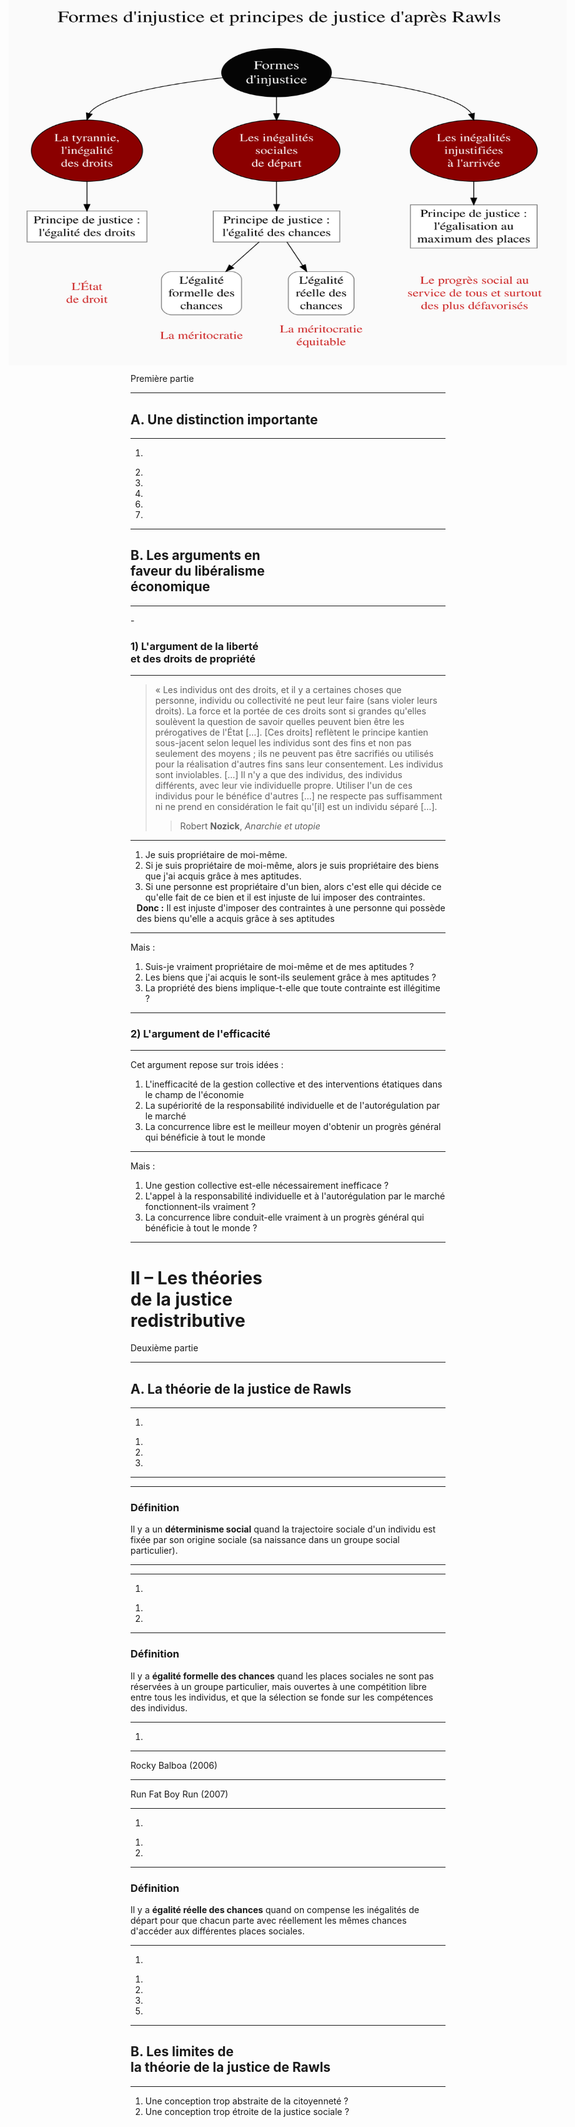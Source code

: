 ```yaml
---
marp: true
theme: teaching
paginate: true
size: 4:3
---
```


<!-- _class: titre -->

# Qu'est-ce<br>que la justice<br>sociale ? <!-- fit -->
Cédric Eyssette
https://eyssette.github.io/


---
<!-- _class: fppppp -->

1) Imaginons trois enfants et une flûte. Anne affirme que la flûte lui revient parce qu’elle est la seule qui sache en jouer ; Bob parce qu’il est pauvre au point de n’avoir aucun jouet ; Carla parce que c'est elle qui l'a fabriquée. C'est à vous de régler ce litige : que décidez-vous ?
2) Faut-il abolir l'héritage ?
3) Quelles sont les inégalités entre les hommes et les femmes, et que faut-il faire ?


---
<!-- _class: partie -->
# I – Le libéralisme économique
Première partie


---
<!-- _class: souspartie -->
## A. Une distinction importante


---
<!-- _class: i1t0  -->
<style scoped>
img {position:absolute!important; top:55px; left:40px; width:92.2%!important; display:block;  margin: 40px 0px; }
</style>

1. ![](https://raw.githubusercontent.com/eyssette/graphviz-examples/master/diagram/libéralisme-trois-formes-part0.dot.svg)
2) ![](https://raw.githubusercontent.com/eyssette/graphviz-examples/master/diagram/libéralisme-trois-formes-part1.dot.svg)
3) ![](https://raw.githubusercontent.com/eyssette/graphviz-examples/master/diagram/libéralisme-trois-formes-part2.dot.svg)
4) ![](https://raw.githubusercontent.com/eyssette/graphviz-examples/master/diagram/libéralisme-trois-formes-part3.dot.svg)
5) ![](https://raw.githubusercontent.com/eyssette/graphviz-examples/master/diagram/libéralisme-trois-formes-part4.dot.svg)
6) ![](https://raw.githubusercontent.com/eyssette/graphviz-examples/master/diagram/libéralisme-trois-formes-part5.dot.svg)
7) ![](https://raw.githubusercontent.com/eyssette/graphviz-examples/master/diagram/libéralisme-trois-formes.dot.svg)


---
<!-- _class: souspartie -->
## B. Les arguments en<br> faveur du libéralisme<br> économique <!-- fit -->

---
<!-- _class: etape -->-

### 1) L'argument de la liberté <br>et des droits de propriété


---
<!-- _class: citationC fmmmm -->

![bg left:25%](https://manwithoutqualities.files.wordpress.com/2018/02/wk_57696_38511_large.jpg?w=736)

>« Les individus ont des droits, et il y a certaines choses que personne, individu ou collectivité ne peut leur faire (sans violer leurs droits). La force et la portée de ces droits sont si grandes qu'elles soulèvent la question de savoir quelles peuvent bien être les prérogatives de l'État […].
[Ces droits] reflètent le principe kantien sous-jacent selon lequel les individus sont des fins et non pas seulement des moyens ; ils ne peuvent pas être sacrifiés ou utilisés pour la réalisation d'autres fins sans leur consentement. Les individus sont inviolables. […] Il n'y a que des individus, des individus différents, avec leur vie individuelle propre. Utiliser l'un de ces individus pour le bénéfice d'autres […] ne respecte pas suffisamment ni ne prend en considération le fait qu'[il] est un individu séparé […].
>>Robert **Nozick**, _Anarchie et utopie_

<!-- On ne peut pas traiter une personne comme un instrument, une simple ressource

Les partisans du libéralisme économique cherchent souvent à le justifier par des raisons morales fondées sur l'idéal d'un individu souverain, responsable et maître de ses choix. L'intervention de l'État serait une forme de paternalisme portant atteinte à l'autonomie des individus, à leur sens de l'initiative, à leur capacité de décider et de s'organiser par eux-mêmes.
 -->

---
<!-- _class: fpppp  -->
<style scoped>
ol li:nth-of-type(4){list-style-type:none; margin-left:-1em}
</style>
1) Je suis propriétaire de moi-même.
2) Si je suis propriétaire de moi-même, alors je suis propriétaire des biens que j'ai acquis grâce à mes aptitudes.
3) Si une personne est propriétaire d'un bien, alors c'est elle qui décide ce qu'elle fait de ce bien et il est injuste de lui imposer des contraintes.
4) **Donc :** Il est injuste d'imposer des contraintes à une personne qui possède des biens qu'elle a acquis grâce à ses aptitudes


---
<!-- _class:  -->
Mais : 
1) Suis-je vraiment propriétaire de moi-même et de mes aptitudes ?
2) Les biens que j'ai acquis le sont-ils seulement grâce à mes aptitudes ?
3) La propriété des biens implique-t-elle que toute contrainte est illégitime ?

<!-- Suis-je vraiment propriétaire de moi-même et de mes aptitudes ?
Les biens que j'ai acquis le sont-ils seulement grâce à mes aptitudes ?
=> part sociale de l'individu  -->


---
<!-- _class: etape -->
### 2) L'argument de l'efficacité

---
<!-- _class: fpppppp -->
Cet argument repose sur trois idées :

1) L'inefficacité de la gestion collective et des interventions étatiques dans le champ de l'économie
2) La supériorité de la responsabilité individuelle et de l'autorégulation par le marché
3) La concurrence libre est le meilleur moyen d'obtenir un progrès général qui bénéficie à tout le monde

<!-- Vouloir contrôler d'en haut les échanges économiques est voué à l'échec : il faut laisser faire les individus qui sont sur le terrain -->

<!-- 
L'intervention de l'État serait inefficace : l'État n'aurait pas la connaissance des situations locales, ne pourrait pas s'adapter rapidement, et ce type d'intervention n'inciterait pas les individus ou les entreprises à trouver de nouvelles solutions.
La concurrence libre serait le meilleur moyen d'obtenir un progrès économique général, qui bénéficie à tout le monde.
La concurrence libre permettrait d'abolir les privilèges de statut et les inégalités qui reposent sur des hiérarchies traditionnelles instituées. -->

---
<!-- _class:  -->

Mais : 
1) Une gestion collective est-elle nécessairement inefficace ?
2) L'appel à la responsabilité individuelle et à l'autorégulation par le marché fonctionnent-ils vraiment ?
3) La concurrence libre conduit-elle vraiment à un progrès général qui bénéficie à tout le monde ?

<!-- La main invisible du marché -->

---
<!-- _class: partie -->
# II – Les théories<br>de la justice<br>redistributive <!-- fit -->
Deuxième partie


---
<!-- _class: souspartie -->
## A. La théorie de la justice de Rawls


---
<!-- _class: i1t0 pp -->
<style scoped>
img {position:absolute!important; top:-20px; left:33px; width:93%!important; display:block;  margin: 0px 0px; }
</style>

1. ![](https://raw.githubusercontent.com/eyssette/graphviz-examples/master/diagram/formes-injustice-principes-justice-Rawls.dot-part1.svg)
1) ![](https://raw.githubusercontent.com/eyssette/graphviz-examples/master/diagram/formes-injustice-principes-justice-Rawls.dot-part2.svg)
1) ![](https://raw.githubusercontent.com/eyssette/graphviz-examples/master/diagram/formes-injustice-principes-justice-Rawls.dot-part3.svg)
1) ![](https://raw.githubusercontent.com/eyssette/graphviz-examples/master/diagram/formes-injustice-principes-justice-Rawls.dot-part4.svg)
1) ![](https://raw.githubusercontent.com/eyssette/graphviz-examples/master/diagram/formes-injustice-principes-justice-Rawls.dot-part5.svg)


---
<!-- _class: i1t0 -->
[![](https://static.fnac-static.com/multimedia/Images/FR/NR/35/8a/86/8817205/1540-1/tsp20170512110356/Nes-sous-la-meme-etoile.jpg)](https://ladigitale.dev/digiplay/#/v/624d3f97f4169)

---
<!-- _class: definition -->
### Définition
Il y a un **déterminisme social** quand la trajectoire sociale d'un individu est fixée par son origine sociale (sa naissance dans un groupe social particulier).


<!-- 
2) L'égalité formelle des chances : les places sociales ne sont pas réservées à un groupe particulier, elles sont ouvertes à une concurrence libre entre individus, et fondées sur les compétences des individus.
3) L'égalité réelle des chances : on compense les inégalités de départ pour que chacun parte avec les mêmes chances réelles d'accéder aux différentes places sociales.
4) Les sociétés justes au sens de Rawls : il faut aussi égaliser les places sociales ; les différences entre les places sociales ne sont justes que si elles contribuent à améliorer la situation de tout le monde et surtout des plus défavorisés. -->


---
<!-- _class: i1t0 -->

[![](https://raw.githubusercontent.com/eyssette/marp-slides/master/slides/images/destin%C3%A9e-fils-en-fonction-cat%C3%A9gorie-sociale-p%C3%A8res.jpg)](https://public.flourish.studio/visualisation/9306102/)

---
<!-- _class: i1t0 pp -->
<style scoped>
img {position:absolute!important; top:-20px; left:33px; width:93%!important; display:block;  margin: 0px 0px; }
</style>

1. ![](https://raw.githubusercontent.com/eyssette/graphviz-examples/master/diagram/formes-injustice-principes-justice-Rawls.dot-part5.svg)
1) ![](https://raw.githubusercontent.com/eyssette/graphviz-examples/master/diagram/formes-injustice-principes-justice-Rawls.dot-part6.svg)
1) ![](https://raw.githubusercontent.com/eyssette/graphviz-examples/master/diagram/formes-injustice-principes-justice-Rawls.dot-part7.svg)


<!-- ![](https://raw.githubusercontent.com/eyssette/graphviz-examples/master/diagram/formes-injustice-principes-justice-Rawls.dot.svg) -->

---
<!-- _class: definition fppppp-->
### Définition
Il y a **égalité formelle des chances** quand les places sociales ne sont pas réservées à un groupe particulier, mais ouvertes à une compétition libre entre tous les individus, et que la sélection se fonde sur les compétences des individus.


---
<!-- _class: i1t0 pp -->
<style scoped>
img {position:absolute!important; top:-20px; left:33px; width:93%!important; display:block;  margin: 0px 0px; }
</style>

1. ![](https://raw.githubusercontent.com/eyssette/graphviz-examples/master/diagram/formes-injustice-principes-justice-Rawls.dot-part8.svg)

---
<!-- _class: i1t1 vertical -->
<style scoped>
img {height:600px; margin-top:5px!important}
</style>

[![](https://fr.web.img5.acsta.net/r_1280_720/medias/nmedia/18/36/21/60/18818641.jpg)](https://drive.google.com/file/d/1EqvCaLn3VWGkQ1gLYzBiaXV8JINRyYDr/view)

Rocky Balboa (2006)


---
<!-- _class: i1t1 vertical -->
<style scoped>
img {height:600px; margin-top:5px!important}
</style>

[![](https://lh6.googleusercontent.com/xsw-UYF3sx-4AdKwCZpXqpx-OevWdOiP7lAAtF8MQkKDBTQiRFD4sq9uNWtEu9NE79hWD_fFUNpCc_FBUGoRky9dihKakZyrM7UO3F7Jq9igp0hjriTF3TfO7NHgHVEr-U5vujIJY6Q)](https://drive.google.com/open?id=1Q4iNwiLnE5S5IJrikA_Bx38i8rpXEHCv)

Run Fat Boy Run (2007)

---
<!-- _class: i1t0 pp -->
<style scoped>
img {position:absolute!important; top:-20px; left:33px; width:93%!important; display:block;  margin: 0px 0px; }
</style>

1. ![](https://raw.githubusercontent.com/eyssette/graphviz-examples/master/diagram/formes-injustice-principes-justice-Rawls.dot-part8.svg)
1) ![](https://raw.githubusercontent.com/eyssette/graphviz-examples/master/diagram/formes-injustice-principes-justice-Rawls.dot-part9.svg)
1) ![](https://raw.githubusercontent.com/eyssette/graphviz-examples/master/diagram/formes-injustice-principes-justice-Rawls.dot-part10.svg)


---
<!-- _class: definition -->
### Définition
Il y a **égalité réelle des chances** quand on compense les inégalités de départ pour que chacun parte avec réellement les mêmes chances d'accéder aux différentes places sociales.

---
<!-- _class: i1t0 pp -->
<style scoped>
img {position:absolute!important; top:-20px; left:33px; width:93%!important; display:block;  margin: 0px 0px; }
</style>

1. ![](https://raw.githubusercontent.com/eyssette/graphviz-examples/master/diagram/formes-injustice-principes-justice-Rawls.dot-part8.svg)
1) ![](https://raw.githubusercontent.com/eyssette/graphviz-examples/master/diagram/formes-injustice-principes-justice-Rawls.dot-part9.svg)
1) ![](https://raw.githubusercontent.com/eyssette/graphviz-examples/master/diagram/formes-injustice-principes-justice-Rawls.dot-part10.svg)
1) ![](https://raw.githubusercontent.com/eyssette/graphviz-examples/master/diagram/formes-injustice-principes-justice-Rawls.dot-part11.svg)
1) ![](https://raw.githubusercontent.com/eyssette/graphviz-examples/master/diagram/formes-injustice-principes-justice-Rawls.dot-part12.svg)
1) ![](https://raw.githubusercontent.com/eyssette/graphviz-examples/master/diagram/formes-injustice-principes-justice-Rawls.dot.svg)


---
<!-- _class: souspartie -->
## B. Les limites de<br>la théorie de la justice de Rawls


---
<!-- _class:  -->

1) Une conception trop abstraite de la citoyenneté ?
2) Une conception trop étroite de la justice sociale ?

<!-- Ressources réelles, capabilités ? -->